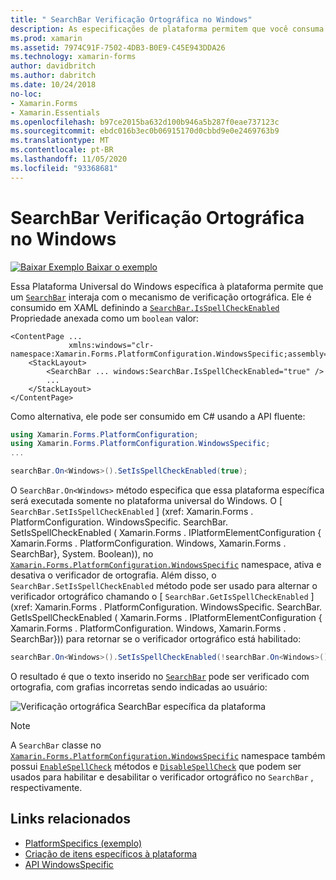 ```yaml
---
title: " SearchBar Verificação Ortográfica no Windows"
description: As especificações de plataforma permitem que você consuma a funcionalidade que só está disponível em uma plataforma específica, sem implementar renderizadores ou efeitos personalizados. Este artigo explica como consumir a plataforma Windows específica que permite que um SearchBar interaja com o mecanismo de verificação ortográfica.
ms.prod: xamarin
ms.assetid: 7974C91F-7502-4DB3-B0E9-C45E943DDA26
ms.technology: xamarin-forms
author: davidbritch
ms.author: dabritch
ms.date: 10/24/2018
no-loc:
- Xamarin.Forms
- Xamarin.Essentials
ms.openlocfilehash: b97ce2015ba632d100b946a5b287f0eae737123c
ms.sourcegitcommit: ebdc016b3ec0b06915170d0cbbd9e0e2469763b9
ms.translationtype: MT
ms.contentlocale: pt-BR
ms.lasthandoff: 11/05/2020
ms.locfileid: "93368681"
---
```

# <a name="searchbar-spell-check-on-windows"></a>SearchBar Verificação Ortográfica no Windows

[![Baixar Exemplo](~/media/shared/download.png) Baixar o exemplo](/samples/xamarin/xamarin-forms-samples/userinterface-platformspecifics)

Essa Plataforma Universal do Windows específica à plataforma permite que um [`SearchBar`](xref:Xamarin.Forms.SearchBar) interaja com o mecanismo de verificação ortográfica. Ele é consumido em XAML definindo a [`SearchBar.IsSpellCheckEnabled`](xref:Xamarin.Forms.PlatformConfiguration.WindowsSpecific.SearchBar.IsSpellCheckEnabledProperty) Propriedade anexada como um `boolean` valor:

```xaml
<ContentPage ...
             xmlns:windows="clr-namespace:Xamarin.Forms.PlatformConfiguration.WindowsSpecific;assembly=Xamarin.Forms.Core">
    <StackLayout>
        <SearchBar ... windows:SearchBar.IsSpellCheckEnabled="true" />
        ...
    </StackLayout>
</ContentPage>
```

Como alternativa, ele pode ser consumido em C# usando a API fluente:

```csharp
using Xamarin.Forms.PlatformConfiguration;
using Xamarin.Forms.PlatformConfiguration.WindowsSpecific;
...

searchBar.On<Windows>().SetIsSpellCheckEnabled(true);
```

O `SearchBar.On<Windows>` método especifica que essa plataforma específica será executada somente no plataforma universal do Windows. O [ `SearchBar.SetIsSpellCheckEnabled` ] (xref: Xamarin.Forms . PlatformConfiguration. WindowsSpecific. SearchBar. SetIsSpellCheckEnabled ( Xamarin.Forms . IPlatformElementConfiguration { Xamarin.Forms . PlatformConfiguration. Windows, Xamarin.Forms . SearchBar}, System. Boolean)), no [`Xamarin.Forms.PlatformConfiguration.WindowsSpecific`](xref:Xamarin.Forms.PlatformConfiguration.WindowsSpecific) namespace, ativa e desativa o verificador de ortografia. Além disso, o `SearchBar.SetIsSpellCheckEnabled` método pode ser usado para alternar o verificador ortográfico chamando o [ `SearchBar.GetIsSpellCheckEnabled` ] (xref: Xamarin.Forms . PlatformConfiguration. WindowsSpecific. SearchBar. GetIsSpellCheckEnabled ( Xamarin.Forms . IPlatformElementConfiguration { Xamarin.Forms . PlatformConfiguration. Windows, Xamarin.Forms . SearchBar})) para retornar se o verificador ortográfico está habilitado:

```csharp
searchBar.On<Windows>().SetIsSpellCheckEnabled(!searchBar.On<Windows>().GetIsSpellCheckEnabled());
```

O resultado é que o texto inserido no [`SearchBar`](xref:Xamarin.Forms.SearchBar) pode ser verificado com ortografia, com grafias incorretas sendo indicadas ao usuário:

![Verificação ortográfica SearchBar específica da plataforma](searchbar-spell-check-images/searchbar-spellcheck.png "Verificação ortográfica SearchBar específica da plataforma")

> [!NOTE]
> A `SearchBar` classe no [`Xamarin.Forms.PlatformConfiguration.WindowsSpecific`](xref:Xamarin.Forms.PlatformConfiguration.WindowsSpecific) namespace também possui [`EnableSpellCheck`](xref:Xamarin.Forms.PlatformConfiguration.WindowsSpecific.SearchBar.EnableSpellCheck*) métodos e [`DisableSpellCheck`](xref:Xamarin.Forms.PlatformConfiguration.WindowsSpecific.SearchBar.DisableSpellCheck*) que podem ser usados para habilitar e desabilitar o verificador ortográfico no `SearchBar` , respectivamente.

## <a name="related-links"></a>Links relacionados

- [PlatformSpecifics (exemplo)](/samples/xamarin/xamarin-forms-samples/userinterface-platformspecifics)
- [Criação de itens específicos à plataforma](~/xamarin-forms/platform/platform-specifics/index.md#creating-platform-specifics)
- [API WindowsSpecific](xref:Xamarin.Forms.PlatformConfiguration.WindowsSpecific)